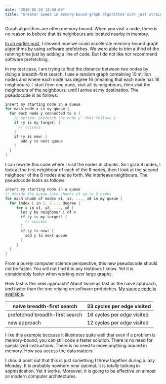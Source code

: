 ```yaml
---
date: "2018-05-28 12:00:00"
title: "Greater speed in memory-bound graph algorithms with just straight C code"
---
```




Graph algorithms are often memory bound. When you visit a node, there is no reason to believe that its neighbours are located nearby in memory.

[In an earlier post](/lemire/blog/2018/05/24/graph-algorithms-and-software-prefetching/), I showed how we could accelerate memory-bound graph algorithms by using software prefetches. We were able to trim a third of the running time just by adding a line of code. But I do not like nor recommend software prefetching.

In my test case, I am trying to find the distance between two nodes by doing a breadth-first search. I use a random graph containing 10 million nodes and where each node has degree 16 (meaning that each node has 16 neighbours). I start from one node, visit all its neighbours, then visit the neighbours of the neighbours, until I arrive at my destination. The pseudocode is as follows:
```C
insert my starting node in a queue
for each node x in my queue {
  for each node y connected to x {
    // option: prefetch the node y' that follows y
    if (y is my target) {
      // success
    }
    if (y is new) {
       add y to next queue
    }
  }
}
```


I can rewrite this code where I visit the nodes in chunks. So I grab 8 nodes, I look at the first neighbour of each of the 8 nodes, then I look at the second neighbour of the 8 nodes and so forth. We interleave neighbours. The pseudocode looks as follows:
```C
insert my starting node in a queue
// divide the queue into chunks of up to 8 nodes
for each chunk of nodes x1, x2, ..., x8 in my queue {
  for index i in 1, 2..., degree {
     for x in x1, x2, ..., x8 {
       let y be neighbour i of x
       if (y is my target) {
         // success
       }
       if (y is new) {
         add y to next queue
       }
     }
  }
}
```


From a purely computer science perspective, this new pseudocode should not be faster. You will not find it in any textbook I know. Yet it is considerably faster when working over large graphs.

How fast is this new approach? About twice as fast as the naive approach, and faster than the one relying on software prefetches. [My source code is available](https://github.com/lemire/Code-used-on-Daniel-Lemire-s-blog/tree/master/2018/05/28).

naive breadth-first search |23 cycles per edge visited |
-------------------------|-------------------------|
prefetched breadth-first search |16 cycles per edge visited |
new approach             |12 cycles per edge visited |


I like this example because it illustrates quite well that even if a problem is memory-bound, you can still code a faster solution. There is no need for specialized instructions. There is no need to move anything around in memory. How you access the data matters.

I should point out that this is just something I threw together during a lazy Monday. It is probably nowhere near optimal. It is totally lacking in sophistication. Yet it works. Moreover, it is going to be effective on almost all modern computer architectures.

